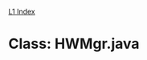 [L1 Index](https://github.com/MarkL4YG/Homework_Server_CDK/tree/bleeding/wiki/1/API.md)
# Class: HWMgr.java